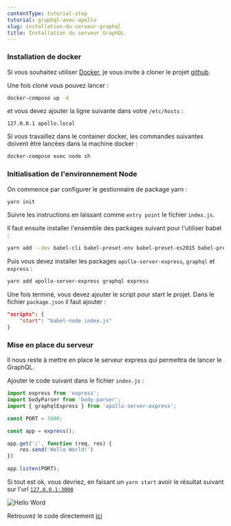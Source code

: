 ```yaml
---
contentType: tutorial-step
tutorial: graphql-avec-apollo
slug: installation-du-serveur-graphql
title: Installation du serveur GraphQL
---
```

### Installation de docker

Si vous souhaitez utiliser [Docker](https://www.docker.com/), je vous invite à cloner le projet [github](https://github.com/duck-invaders/graphql-apollo).

Une fois cloné vous pouvez lancer :

```bash
docker-compose up -d
```

et vous devez ajouter la ligne suivante dans votre `/etc/hosts` :

```
127.0.0.1 apollo.local
```

Si vous travaillez dans le container docker, les commandes suivantes doivent être lancées dans la machine docker :

```bash
docker-compose exec node sh
```

### Initialisation de l'environnement Node

On commence par configurer le gestionnaire de package yarn :

```bash
yarn init
```

Suivre les instructions en laissant comme `entry point` le fichier `index.js`.

Il faut ensuite installer l'ensemble des packages suivant pour l'utiliser babel :

```bash
yarn add --dev babel-cli babel-preset-env babel-preset-es2015 babel-preset-stage-0
```

Puis vous devez installer les packages `apollo-server-express`, `graphql` et `express` :

```bash
yarn add apollo-server-express graphql express
````

Une fois terminé, vous devez ajouter le script pour start le projet. Dans le fichier `package.json` il faut ajouter :

```json
"scripts": {
    "start": "babel-node index.js"
}
```

### Mise en place du serveur

Il nous reste à mettre en place le serveur express qui permettra de lancer le GraphQL.

Ajouter le code suivant dans le fichier `index.js` :

```js
import express from 'express';
import bodyParser from 'body-parser';
import { graphqlExpress } from 'apollo-server-express';

const PORT = 3000;

const app = express();

app.get('/', function (req, res) {
    res.send('Hello World!')
})

app.listen(PORT);
```

Si tout est ok, vous devriez, en faisant un `yarn start` avoir le résultat suivant sur l'url [`127.0.0.1:3000`](http://127.0.0.1:3000/)

![Hello Word]({BASE_URL}/imgs/tutorials/2018-03-28-graphql-avec-apollo/hello.png)

Retrouvez le code directement [ici](https://github.com/duck-invaders/graphql-apollo/tree/codelabs-step1)